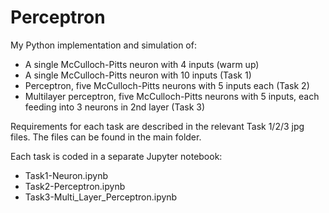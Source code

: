 # Perceptron
My Python implementation and simulation of:
- A single McCulloch-Pitts neuron with 4 inputs (warm up)
- A single McCulloch-Pitts neuron with 10 inputs (Task 1)
- Perceptron, five McCulloch-Pitts neurons with 5 inputs each (Task 2)
- Multilayer perceptron, five McCulloch-Pitts neurons with 5 inputs, each feeding into 3 neurons in 2nd layer (Task 3)

Requirements for each task are described in the relevant Task 1/2/3 jpg files.
The files can be found in the main folder.

Each task is coded in a separate Jupyter notebook:
- Task1-Neuron.ipynb
- Task2-Perceptron.ipynb
- Task3-Multi_Layer_Perceptron.ipynb
